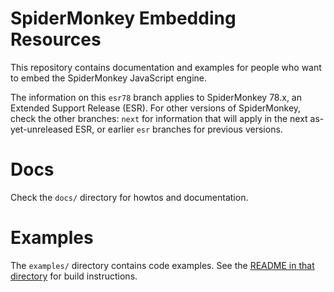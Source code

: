 # SpiderMonkey Embedding Resources #

This repository contains documentation and examples for people who want
to embed the SpiderMonkey JavaScript engine.

The information on this `esr78` branch applies to SpiderMonkey 78.x, an
Extended Support Release (ESR).
For other versions of SpiderMonkey, check the other branches: `next` for
information that will apply in the next as-yet-unreleased ESR, or
earlier `esr` branches for previous versions.

# Docs #

Check the `docs/` directory for howtos and documentation.

# Examples #

The `examples/` directory contains code examples.
See the [README in that directory](examples/README.md) for build
instructions.
